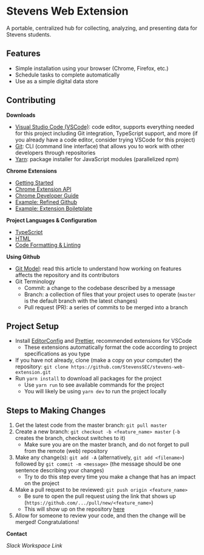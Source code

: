 # Stevens Web Extension

A portable, centralized hub for collecting, analyzing, and presenting data for Stevens students.

## Features

-   Simple installation using your browser (Chrome, Firefox, etc.)
-   Schedule tasks to complete automatically
-   Use as a simple digital data store

## Contributing

**Downloads**

-   [Visual Studio Code (VSCode)](https://code.visualstudio.com/download): code editor, supports everything needed for this project including Git integration, TypeScript support, and more (if you already have a code editor, consider trying VSCode for this project)
-   [Git](https://git-scm.com/downloads): CLI (command line interface) that allows you to work with other developers through repositories
-   [Yarn](https://classic.yarnpkg.com/en/docs/install/#windows-stable): package installer for JavaScript modules (parallelized npm)

**Chrome Extensions**

-   [Getting Started](https://developer.chrome.com/extensions/getstarted)
-   [Chrome Extension API](https://developer.chrome.com/extensions/api_index)
-   [Chrome Developer Guide](https://developer.chrome.com/extensions/devguide)
-   [Example: Refined Github](https://github.com/sindresorhus/refined-github)
-   [Example: Extension Boiletplate](https://github.com/samuelsimoes/chrome-extension-webpack-boilerplate)

**Project Languages & Configuration**

-   [TypeScript](https://www.typescriptlang.org/docs/home.html)
-   [HTML](https://www.w3schools.com/html/)
-   [Code Formatting & Linting](https://blog.theodo.com/2019/08/why-you-should-use-eslint-prettier-and-editorconfig-together/)

**Using Github**

-   [Git Model](https://nvie.com/posts/a-successful-git-branching-model/): read this article to understand how working on features affects the repository and its contributors
-   Git Terminology
    -   Commit: a change to the codebase described by a message
    -   Branch: a collection of files that your project uses to operate (`master` is the default branch with the latest changes)
    -   Pull request (PR): a series of commits to be merged into a branch

## Project Setup

-   Install [EditorConfig](https://marketplace.visualstudio.com/items?itemName=EditorConfig.EditorConfig) and [Prettier](https://marketplace.visualstudio.com/items?itemName=esbenp.prettier-vscode), recommended extensions for VSCode
    -   These extensions automatically format the code according to project specifications as you type
-   If you have not already, clone (make a copy on your computer) the repository: `git clone https://github.com/StevensSEC/stevens-web-extension.git`
-   Run `yarn install` to download all packages for the project
    -   Use `yarn run` to see available commands for the project
    -   You will likely be using `yarn dev` to run the project locally

## Steps to Making Changes

1. Get the latest code from the master branch: `git pull master`
2. Create a new branch: `git checkout -b <feature_name> master` (`-b` creates the branch, checkout switches to it)
    - Make sure you are on the master branch, and do not forget to pull from the remote (web) repository
3. Make any change(s): `git add -A` (alternatively, `git add <filename>`) followed by `git commit -m <message>` (the message should be one sentence describing your changes)
    - Try to do this step every time you make a change that has an impact on the project
4. Make a pull request to be reviewed: `git push origin <feature_name>`
    - Be sure to open the pull request using the link that shows up (`https://github.com/.../pull/new/<feature_name>`)
    - This will show up on the repository [here](https://github.com/adapap/stevens-web-extension/pulls)
5. Allow for someone to review your code, and then the change will be merged! Congratulations!

**Contact**

_Slack Workspace Link_
